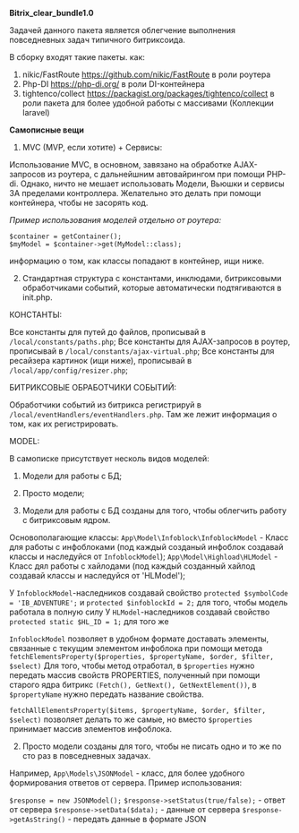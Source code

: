 **Bitrix_clear_bundle1.0**

Задачей данного пакета является облегчение выполнения повседневных задач типичного битриксоида.

В сборку входят такие пакеты. как:

1) nikic/FastRoute https://github.com/nikic/FastRoute в роли роутера
2) Php-DI https://php-di.org/ в роли DI-контейнера
3) tightenco/collect https://packagist.org/packages/tightenco/collect в роли пакета для более удобной работы с массивами (Коллекции laravel)

**Самописные вещи**

1) MVC (MVP, если хотите) + Сервисы:

Использование MVC, в основном, завязано на обработке AJAX-запросов из роутера, с дальнейшним автовайрингом при помощи PHP-di. Однако, ничто не мешает использовать Модели, Вьюшки и сервисы ЗА пределами контроллера. Желательно это делать при помощи контейнера, чтобы не засорять код.

_Пример использования моделей отдельно от роутера:_

    $container = getContainer();
    $myModel = $container->get(MyModel::class);

информацию о том, как классы попадают в контейнер, ищи ниже.

2) Стандартная структура с константами, инклюдами, битриксовыми обработчиками событий, которые автоматически подтягиваются в init.php.

КОНСТАНТЫ:

Все константы для путей до файлов, прописывай в `/local/constants/paths.php`;
Все константы для AJAX-запросов в роутер, прописывай в `/local/constants/ajax-virtual.php`;
Все константы для ресайзера картинок (ищи ниже), прописывай в `/local/app/config/resizer.php`;

БИТРИКСОВЫЕ ОБРАБОТЧИКИ СОБЫТИЙ:

Обработчики событий из битрикса регистрируй в `/local/eventHandlers/eventHandlers.php`. Там же лежит информация о том, как их регистрировать.

MODEL:

В самописке присутствует несколь видов моделей:

1) Модели для работы с БД;
2) Просто модели;

1) Модели для работы с БД созданы для того, чтобы облегчить работу с битриксовым ядром.

Основополагающие классы: 
`App\Model\Infoblock\InfoblockModel` - Класс для работы с инфоблоками (под каждый созданый инфоблок создавай классы и наследуйся от `InfoblockModel`);
`App\Model\Highload\HLModel` - Класс дял работы с хайлодами (под каждый созданный хайлод создавай классы и наследуйся от 'HLModel');

У `InfoblockModel`-наследников создавай свойство `protected $symbolCode = 'IB_ADVENTURE';` и `protected $infoblockId = 2;` для того, чтобы модель работала в полную силу
У `HLModel`-наследников создавай свойство `protected static $HL_ID = 1;` для того же

`InfoblockModel` позволяет в удобном формате доставать элементы, связанные с текущим элементом инфоблока при помощи метода `fetchElementsProperty($properties, $propertyName, $order, $filter, $select)`
Для того, чтобы метод отработал, в `$properties` нужно передать массив свойств PROPERTIES, полученный при помощи старого ядра битрикс `(Fetch(), GetNext(), GetNextElement())`, в `$propertyName` нужно передать название свойства.

`fetchAllElementsProperty($items, $propertyName, $order, $filter, $select)` позволяет делать то же самые, но вместо `$properties` принимает массив элементов инфоблока.

2) Просто модели созданы для того, чтобы не писать одно и то же по сто раз в повседневных задачах.

Например, `App\Models\JSONModel` - класс, для более удобного формирования ответов от сервера.
Пример использования:

`$response = new JSONModel();`
`$response->setStatus(true/false);` - ответ от сервера
`$response->setData($data);` - данные от сервера
`$response->getAsString()` - передать данные в формате JSON